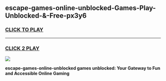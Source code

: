 
## escape-games-online-unblocked-Games-Play-Unblocked-&-Free-px3y6
<h3>
<a href="https://premium76.site?title=escape-games-online-unblocked&ref=24A">CLICK TO PLAY</a></h3>
<hr>

<h3>
<a href="https://premium76.site?title=escape-games-online-unblocked&ref=24A">CLICK 2 PLAY</a>
  
</h3>

<a href="https://premium76.site?title=escape-games-online-unblocked&ref=24A"><img src="https://clearcache.store/games.png"></a>


**escape-games-online-unblocked games unblocked: Your Gateway to Fun and Accessible Online Gaming**
